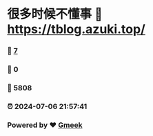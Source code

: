 # 很多时候不懂事 :link: https://tblog.azuki.top/ 
### :page_facing_up: [7](https://tblog.azuki.top//tag.html) 
### :speech_balloon: 0 
### :hibiscus: 5808 
### :alarm_clock: 2024-07-06 21:57:41 
### Powered by :heart: [Gmeek](https://github.com/Meekdai/Gmeek)
